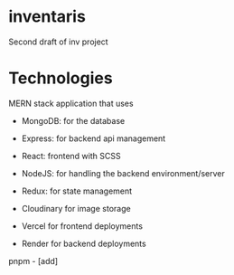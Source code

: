 # inventaris
Second draft of inv project


# Technologies
MERN stack application that uses
- MongoDB: for the database
- Express: for backend api management
- React: frontend with SCSS
- NodeJS: for handling the backend environment/server
- Redux: for state management

- Cloudinary for image storage

- Vercel for frontend deployments
- Render for backend deployments


pnpm - [add]